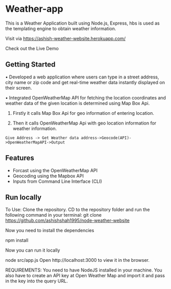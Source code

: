 # Weather-app
This is a Weather Application built using Node.js, Express, hbs is used as the templating engine to obtain weather information.

Visit via https://ashish-weather-website.herokuapp.com/

Check out the Live Demo

## Getting Started

• Developed a web application where users can type in a street address, city name or zip code and get real-time weather data instantly displayed on their screen. 

• Integrated OpenWeatherMap API for fetching the location coordinates and weather data of the given location is determined using Map Box Api.

1. Firstly it calls Map Box Api for geo information of entering location.

2. Then it calls OpenWeatherMap Api with geo location information for weather information.

`Give Address -> Get Weather data address->Geocode(API)->OpenWeatherMapAPI->Output`

## Features
- Forcast using the OpenWeatherMap API
- Geocoding using the Mapbox API
- Inputs from Command Line Interface (CLI)

## Run locally

To Use: Clone the repository. CD to the repository folder and run the following command in your terminal:
git clone https://github.com/ashishshah1995/node-weather-website

Now you need to install the dependencies

npm install

Now you can run it locally

node src/app.js
Open http://localhost:3000 to view it in the browser.


REQUIREMENTS: You need to have NodeJS installed in your machine. You also have to create an API key at Open Weather Map and import it and pass in the key into the query URL.









